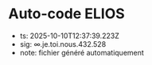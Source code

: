 # Auto-code ELIOS
- ts: 2025-10-10T12:37:39.223Z
- sig: ∞.je.toi.nous.432.528
- note: fichier généré automatiquement